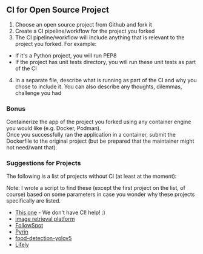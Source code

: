 ## CI for Open Source Project

1. Choose an open source project from Github and fork it
2. Create a CI pipeline/workflow for the project you forked
3. The CI pipeline/workflow will include anything that is relevant to the project you forked. For example:
  * If it's a Python project, you will run PEP8
  * If the project has unit tests directory, you will run these unit tests as part of the CI
4. In a separate file, describe what is running as part of the CI and why you chose to include it. You can also describe any thoughts, dilemmas, challenge you had

### Bonus

Containerize the app of the project you forked using any container engine you would like (e.g. Docker, Podman).<br>
Once you successfully ran the application in a container, submit the Dockerfile to the original project (but be prepared that the maintainer might not need/want that).

### Suggestions for Projects

The following is a list of projects without CI (at least at the moment):

Note: I wrote a script to find these (except the first project on the list, of course) based on some parameters in case you wonder why these projects specifically are listed.

* [This one](https://github.com/nholuongut/DevOps-and-SRE-Exercises) - We don't have CI! help! :)
* [image retrieval platform](https://github.com/skx6/image_retrieval_platform)
* [FollowSpot](https://github.com/jenbrissman/FollowSpot)
* [Pyrin](https://github.com/mononobi/pyrin)
* [food-detection-yolov5](https://github.com/lannguyen0910/food-detection-yolov5)
* [Lifely](https://github.com/sagnik1511/Lifely)
